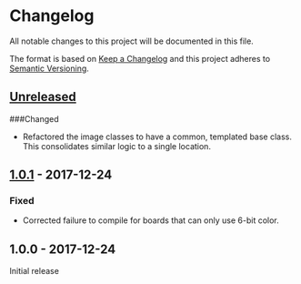 # Changelog
All notable changes to this project will be documented in this file.

The format is based on [Keep a Changelog](http://keepachangelog.com/en/1.0.0/)
and this project adheres to [Semantic Versioning](http://semver.org/spec/v2.0.0.html).

## [Unreleased]

###Changed
- Refactored the image classes to have a common, templated base class. This consolidates similar logic to a single location.


## [1.0.1] - 2017-12-24
### Fixed
- Corrected failure to compile for boards that can only use 6-bit color.

## 1.0.0 - 2017-12-24
Initial release

[Unreleased]: https://github.com/michaelkamprath/ShiftRegisterLEDMatrixLib/compare/v1.0.1...HEAD
[1.0.1]: https://github.com/michaelkamprath/ShiftRegisterLEDMatrixLib/compare/v1.0.0...v1.0.1

